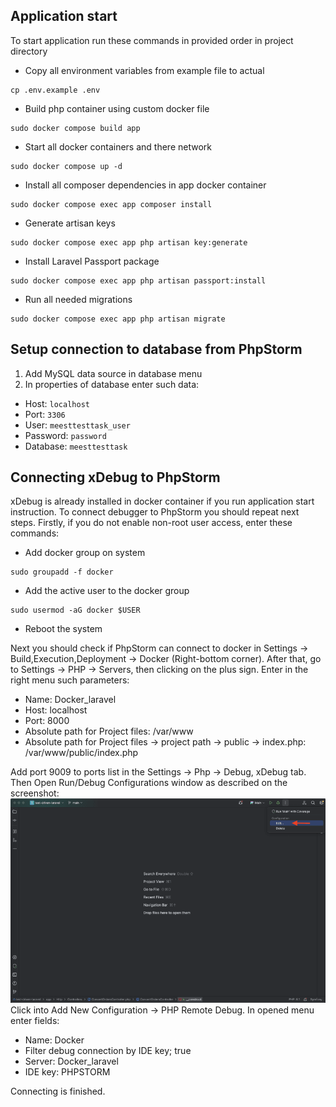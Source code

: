 ## Application start
To start application run these commands in provided order in project directory
- Copy all environment variables from example file to actual
```
cp .env.example .env
```
- Build php container using custom docker file
```
sudo docker compose build app
```
- Start all docker containers and there network
```
sudo docker compose up -d
```
- Install all composer dependencies in app docker container
```
sudo docker compose exec app composer install
```
- Generate artisan keys
```
sudo docker compose exec app php artisan key:generate
```
- Install Laravel Passport package
```
sudo docker compose exec app php artisan passport:install
```
- Run all needed migrations
```
sudo docker compose exec app php artisan migrate
```
## Setup connection to database from PhpStorm
1. Add MySQL data source in database menu 
2. In properties of database enter such data:
- Host: ```localhost```
- Port: ```3306```
- User: ```meesttesttask_user```
- Password: ```password```
- Database: ```meesttesttask```
## Connecting xDebug to PhpStorm
xDebug is already installed in docker container if you run application start instruction. To connect debugger to PhpStorm you should repeat next steps.
Firstly, if you do not enable non-root user access, enter these commands:
- Add docker group on system
```
sudo groupadd -f docker
```
- Add the active user to the docker group
```
sudo usermod -aG docker $USER
```
- Reboot the system

Next you should check if PhpStorm can connect to docker in Settings -> Build,Execution,Deployment -> Docker (Right-bottom corner).
After that, go to Settings -> PHP -> Servers, then clicking on the plus sign.
Enter in the right menu such parameters:
- Name: Docker_laravel
- Host: localhost
- Port: 8000
- Absolute path for Project files: /var/www
- Absolute path for Project files -> project path -> public -> index.php: /var/www/public/index.php

Add port 9009 to ports list in the Settings -> Php -> Debug, xDebug tab. Then Open Run/Debug Configurations window as described on the screenshot:
![img.png](docs/img.png)
Click into Add New Configuration -> PHP Remote Debug. In opened menu enter fields:
- Name: Docker
- Filter debug connection by IDE key; true
- Server: Docker_laravel
- IDE key: PHPSTORM

Connecting is finished.
